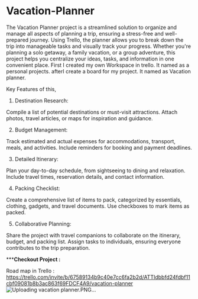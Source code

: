 # Vacation-Planner
The Vacation Planner project is a streamlined solution to organize and manage all aspects of planning a trip, ensuring a stress-free and well-prepared journey. Using Trello, the planner allows you to break down the trip into manageable tasks and visually track your progress. Whether you're planning a solo getaway, a family vacation, or a group adventure, this project helps you centralize your ideas, tasks, and information in one convenient place.  First I created my own Workspace in trello. It named as a personal projects. afterI create a board for my project. It named as Vacation planner. 

Key Features of this, 


01.  Destination Research:

Compile a list of potential destinations or must-visit attractions.
Attach photos, travel articles, or maps for inspiration and guidance.

02. Budget Management:

Track estimated and actual expenses for accommodations, transport, meals, and activities.
Include reminders for booking and payment deadlines.

03. Detailed Itinerary:

Plan your day-to-day schedule, from sightseeing to dining and relaxation.
Include travel times, reservation details, and contact information.

04. Packing Checklist:

Create a comprehensive list of items to pack, categorized by essentials, clothing, gadgets, and travel documents.
Use checkboxes to mark items as packed.

05. Collaborative Planning:

Share the project with travel companions to collaborate on the itinerary, budget, and packing list.
Assign tasks to individuals, ensuring everyone contributes to the trip preparation.

*******Checkout Project :****

Road map in Trello : https://trello.com/invite/b/67589134b9c40e7cc6fa2b2d/ATTIdbbfd24fdbf11cbf09081b8b3ac863f69FDCF4A9/vacation-planner
![Uploading vacation planner.PNG…]()







